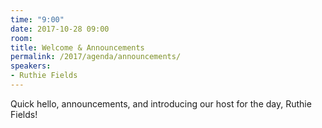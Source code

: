 ```yaml
---
time: "9:00"
date: 2017-10-28 09:00
room:
title: Welcome & Announcements
permalink: /2017/agenda/announcements/
speakers:
- Ruthie Fields
---
```


Quick hello, announcements, and introducing our host for the day, Ruthie Fields!
